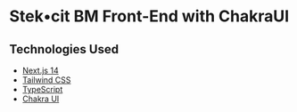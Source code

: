 # Stek•cit BM Front-End with ChakraUI


## Technologies Used

- [Next.js 14](https://nextjs.org/docs/getting-started)
- [Tailwind CSS](https://tailwindcss.com/)
- [TypeScript](https://www.typescriptlang.org/)
- [Chakra UI](https://v2.chakra-ui.com/)
